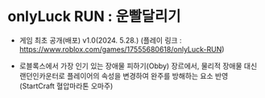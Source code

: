 # onlyLuck RUN : 운빨달리기

- 게임 최초 공개(배포)  v1.0(2024. 5.28.)
(플레이 링크 : https://www.roblox.com/games/17555680618/onlyLuck-RUN)

- 로블록스에서 가장 인기 있는 장애물 피하기(Obby) 장르에서, 물리적 장애물 대신 랜던인카운터로 플레이어의 속성을 변경하여 완주를 방해하는 요소 반영
  (StartCraft 혈압마라톤 오마주)
